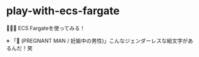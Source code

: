 # play-with-ecs-fargate

🫃🫃🫃 ECS Fargateを使ってみる！  

※ 「🫃 (PREGNANT MAN / 妊娠中の男性)」こんなジェンダーレスな絵文字があるんだ！笑  
